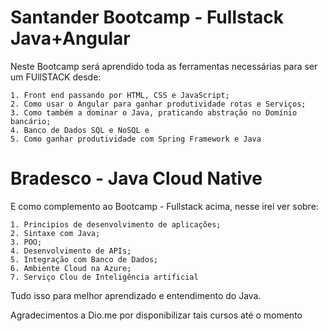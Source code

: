 # Santander Bootcamp - Fullstack Java+Angular

Neste Bootcamp será aprendido toda as ferramentas necessárias para ser um FUllSTACK desde:

	1. Front end passando por HTML, CSS e JavaScript;
	2. Como usar o Angular para ganhar produtividade rotas e Serviços;
	3. Como também a dominar o Java, praticando abstração no Domínio bancário;
	4. Banco de Dados SQL e NoSQL e
	5. Como ganhar produtividade com Spring Framework e Java


# Bradesco - Java Cloud Native

E como complemento ao Bootcamp - Fullstack acima, nesse irei ver sobre:

	1. Principios de desenvolvimento de aplicações;
	2. Sintaxe com Java; 
	3. POO;
	4. Desenvolvimento de APIs;
	5. Integração com Banco de Dados;
	6. Ambiente Cloud na Azure; 
	7. Serviço Clou de Inteligência artificial

Tudo isso para melhor aprendizado e entendimento do Java.


Agradecimentos a Dio.me por disponibilizar tais cursos até o momento
